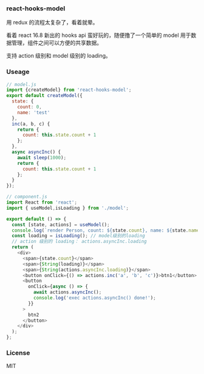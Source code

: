 ### react-hooks-model

用 redux 的流程太复杂了，看着就晕。

看着 react 16.8 新出的 hooks api 蛮好玩的，随便撸了一个简单的 model 用于数据管理，组件之间可以方便的共享数据。

支持 action 级别和 model 级别的 loading。

### Useage

```js
// model.js
import {createModel} from 'react-hooks-model';
export default createModel({
  state: {
    count: 0,
    name: 'test'
  },
  inc(a, b, c) {
    return {
      count: this.state.count + 1
    };
  },
  async asyncInc() {
    await sleep(1000);
    return {
      count: this.state.count + 1
    };
  }
});

// component.js
import React from 'react';
import { useModel,isLoading } from './model';

export default () => {
  const [state, actions] = useModel();
  console.log(`render Person, count: ${state.count}, name: ${state.name}`);
  const loading = isLoading(); // model级别的loading
  // action 级别的 loading： actions.asyncInc.loading
  return (
    <div>
      <span>{state.count}</span>
      <span>{String(loading)}</span>
      <span>{String(actions.asyncInc.loading)}</span>
      <button onClick={() => actions.inc('a', 'b', 'c')}>btn1</button>
      <button
        onClick={async () => {
          await actions.asyncInc();
          console.log('exec actions.asyncInc() done!');
        }}
      >
        btn2
      </button>
    </div>
  );
};
```

### License

MIT
